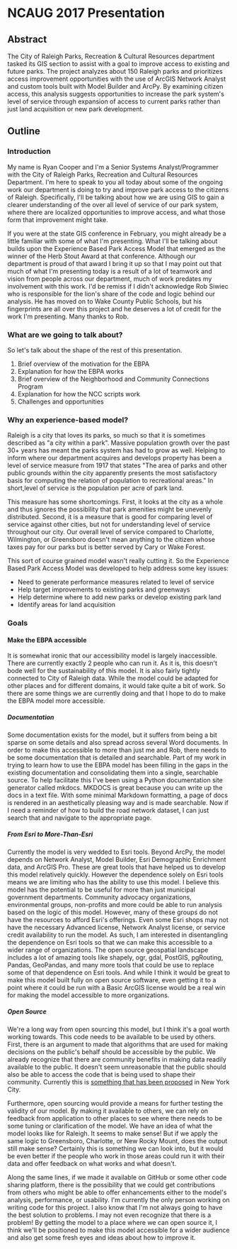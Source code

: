 # NCAUG 2017 Presentation

## Abstract

The City of Raleigh Parks, Recreation & Cultural Resources department tasked its GIS
section to assist with a goal to improve access to existing and future parks. The project
analyzes about 150 Raleigh parks and prioritizes access improvement opportunities
with the use of ArcGIS Network Analyst and custom tools built with Model Builder and
ArcPy. By examining citizen access, this analysis suggests opportunities to increase
the park system's level of service through expansion of access to current parks rather
than just land acquisition or new park development.

## Outline

### Introduction

My name is Ryan Cooper and I'm a Senior Systems Analyst/Programmer with the City of Raleigh Parks, Recreation and Cultural Resources Department. I'm here to speak to you all today about some of the ongoing work our department is doing to try and improve park access to the citizens of Raleigh. Specifically, I'll be talking about how we are using GIS to gain a clearer understanding of the over all level of service of our park system, where there are localized opportunities to improve access, and what those form that improvement might take.

If you were at the state GIS conference in February, you might already be a little familiar with some of what I'm presenting. What I'll be talking about builds upon the Experience Based Park Access Model that emerged as the winner of the Herb Stout Award at that conference. Although our department is proud of that award I bring it up so that I may point out that much of what I'm presenting today is a result of a lot of teamwork and vision from people across our department, much of work predates my involvement with this work. I'd be remiss if I didn't acknowledge Rob Siwiec who is responsible for the lion's share of the code and logic behind our analysis. He has moved on to Wake County Public Schools, but his fingerprints are all over this project and he deserves a lot of credit for the work I'm presenting. Many thanks to Rob.

### What are we going to talk about?

So let's talk about the shape of the rest of this presentation.

1. Brief overview of the motivation for the EBPA
2. Explanation for how the EBPA works
3. Brief overview of the Neighborhood and Community Connections Program
4. Explanation for how the NCC scripts work
5. Challenges and opportunities

### Why an experience-based model?

Raleigh is a city that loves its parks, so much so that it is sometimes described as "a city within a park". Massive population growth over the past 30+ years has meant the parks system has had to grow as well. Helping to inform where our department acquires and develops property has been a level of service measure from 1917 that states "The area of parks and other public grounds within the city apparently presents the most satisfactory basis for computing the relation of population to recreational areas." In short,level of service is the population per acre of park land.

This measure has some shortcomings. First, it looks at the city as a whole and thus ignores the possibility that park amenities might be unevenly distributed. Second, it is a measure that is good for comparing level of service against other cities, but not for understanding level of service throughout our city. Our overall level of service compared to Charlotte, Wilmington, or Greensboro doesn't mean anything to the citizen whose taxes pay for our parks but is better served by Cary or Wake Forest.

This sort of course grained model wasn't really cutting it. So the Experience Based Park Access Model was developed to help address some key issues:

- Need to generate performance measures related to level of service
- Help target improvements to existing parks and greenways
- Help determine where to add new parks or develop existing park land
- Identify areas for land acquisition

### Goals

#### Make the EBPA accessible

It is somewhat ironic that our accessibility model is largely inaccessible. There are currently exactly 2 people who can run it. As it is, this doesn't bode well for the sustainability of this model. It is also fairly tightly connected to City of Raleigh data. While the model could be adapted for other places and for different domains, it would take quite a bit of work. So there are some things we are currently doing and that I hope to do to make the EBPA model more accessible.

##### Documentation

Some documentation exists for the model, but it suffers from being a bit sparse on some details and also spread across several Word documents. In order to make this accessible to more than just me and Rob, there needs to be some documentation that is detailed and searchable. Part of my work in trying to learn how to use the EBPA model has been filling in the gaps in the existing documentation and consolidating them into a single, searchable source. To help facilitate this I've been using a Python documentation site generator called mkdocs. MKDOCS is great because you can write up the docs in a text file. With some minimal Markdown formatting, a page of docs is rendered in an aesthetically pleasing way and is made searchable. Now if I need a reminder of how to build the road network dataset, I can just search that and navigate to the appropriate page.

##### From Esri to More-Than-Esri

Currently the model is very wedded to Esri tools. Beyond ArcPy, the model depends on Network Analyst, Model Builder, Esri Demographic Enrichment data, and ArcGIS Pro. These are great tools that have helped us to develop this model relatively quickly. However the dependence solely on Esri tools means we are limiting who has the ability to use this model. I believe this model has the potential to be useful for more than just municipal government departments. Community advocacy organizations, environmental groups, non-profits and more could be able to run analysis based on the logic of this model. However, many of these groups do not have the resources to afford Esri's offerings. Even some Esri shops may not have the necessary Advanced license, Network Analyst license, or service credit availability to run the model. As such, I am interested in disentangling the dependence on Esri tools so that we can make this accessible to a wider range of organizations. The open source geospatial landscape includes a lot of amazing tools like shapely, ogr, gdal, PostGIS, pgRouting, Pandas, GeoPandas, and many more tools that could be use to replace some of that dependence on Esri tools. And while I think it would be great to make this model built fully on open source software, even getting it to a point where it could be run with a Basic ArcGIS license would be a real win for making the model accessible to more organizations.

##### Open Source

We're a long way from open sourcing this model, but I think it's a goal worth working towards. This code needs to be available to be used by others. First, there is an argument to made that algorithms that are used for making decisions on the public's behalf should be accessible by the public. We already recognize that there are community benefits in making data readily available to the public. It doesn't seem unreasonable that the public should also be able to access the code that is being used to shape their community. Currently this is [something that has been proposed](https://www.nytimes.com/2017/08/24/nyregion/showing-the-algorithms-behind-new-york-city-services.html) in New York City.  

Furthermore, open sourcing would provide a means for further testing the validity of our model. By making it available to others, we can rely on feedback from application to other places to see where there needs to be some tuning or clarification of the model. We have an idea of what the model looks like for Raleigh. It seems to make sense! But if we apply the same logic to Greensboro, Charlotte, or New Rocky Mount, does the output still make sense? Certainly this is something we can look into, but it would be even better if the people who work in those areas could run it with their data and offer feedback on what works and what doesn't.

Along the same lines, if we made it available on GitHub or some other code sharing platform, there is the possibility that we could get contributions from others who might be able to offer enhancements either to the model's analysis, performance, or usability. I'm currently the only person working on writing code for this project. I also know that I'm not always going to have the best solution to problems. I may not even recognize that there is a problem! By getting the model to a place where we can open source it, I think we'll be positioned to make this model accessible for a wider audience and also get some fresh eyes and ideas about how to improve it.
